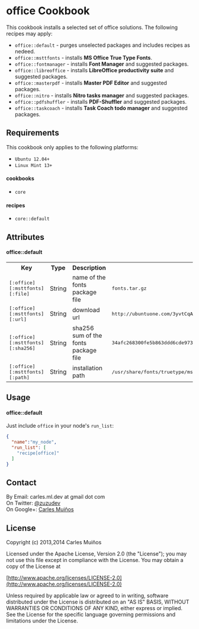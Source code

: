 # office Cookbook

This cookbook installs a selected set of office solutions.
The following recipes may apply:

- `office::default`     - purges unselected packages and includes recipes as nedeed.
- `office::msttfonts`   - installs __MS Office True Type Fonts__.
- `office::fontmanager` - installs __Font Manager__ and suggested packages.
- `office::libreoffice` - installs __LibreOffice productivity suite__ and suggested packages.
- `office::masterpdf`   - installs __Master PDF Editor__ and suggested packages.
- `office::nitro`       - installs __Nitro tasks manager__ and suggested packages.
- `office::pdfshuffler` - installs __PDF-Shuffler__ and suggested packages.
- `office::taskcoach`   - installs __Task Coach todo manager__ and suggested packages.


## Requirements

This cookbook only applies to the following platforms:  
- `Ubuntu 12.04+`
- `Linux Mint 13+`

#### cookbooks
- `core`

#### recipes
- `core::default`


## Attributes

#### office::default
<table>
  <tr>
    <th>Key</th>
    <th>Type</th>
    <th>Description</th>
    <th>Default</th>
  </tr>
  <tr>
    <td><tt>[:office][:msttfonts][:file]</tt></td>
    <td>String</td>
    <td>name of the fonts package file</td>
    <td><tt>fonts.tar.gz</tt></td>
  </tr>
  <tr>
    <td><tt>[:office][:msttfonts][:url]</tt></td>
    <td>String</td>
    <td>download url</td>
    <td><tt>http://ubuntuone.com/3yvtCqArMf6VBgyAcqC01W</tt></td>
  </tr>
  <tr>
    <td><tt>[:office][:msttfonts][:sha256]</tt></td>
    <td>String</td>
    <td>sha256 sum of the fonts package file</td>
    <td><tt>34afc268300fe5b863ddd6cde973aba3a87d7512ae92e37e4de891a49faa3465</tt></td>
  </tr>
  <tr>
    <td><tt>[:office][:msttfonts][:path]</tt></td>
    <td>String</td>
    <td>installation path</td>
    <td><tt>/usr/share/fonts/truetype/msttfonts</tt></td>
  </tr>
</table>


## Usage

#### office::default
Just include `office` in your node's `run_list`:

```json
{
  "name":"my_node",
  "run_list": [
    "recipe[office]"
  ]
}
```


## Contact

By Email:   carles.ml.dev at gmail dot com  
On Twitter: [@zuzudev](https://twitter.com/zuzudev)  
On Google+: [Carles Muiños](https://plus.google.com/109480759201585988691)


## License

Copyright (c) 2013,2014 Carles Muiños

Licensed under the Apache License, Version 2.0 (the "License");
you may not use this file except in compliance with the License.
You may obtain a copy of the License at

[http://www.apache.org/licenses/LICENSE-2.0](http://www.apache.org/licenses/LICENSE-2.0)

Unless required by applicable law or agreed to in writing, software
distributed under the License is distributed on an "AS IS" BASIS,
WITHOUT WARRANTIES OR CONDITIONS OF ANY KIND, either express or implied.
See the License for the specific language governing permissions and
limitations under the License.

